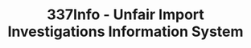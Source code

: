 ---
bigquery: https://console.cloud.google.com/bigquery?p=patents-public-data&d=usitc_investigations&page=dataset&project=sheets-management-319211
citation: US International Trade Commission 337Info Unfair Import Investigations Information
  System
contributors: US International Trade Comission
cost: None
description: US International Trade Commission 337Info Unfair Import Investigations
  Information System contains data on investigations done under Section 337. Section
  337 declares the infringement of certain statutory intellectual property rights
  and other forms of unfair competition in import trade to be unlawful practices.
  Most Section 337 investigations involve allegations of patent or registered trademark
  infringement.
documentation: FAQ and tutorial available on the site
last_edit: 04/09/2022, 12:10:05
location: https://pubapps2.usitc.gov/337external/
maintained_by: US International Trade Comission
schema_fields:
- finalIdOnViolationIssue
- publication_number
- ouiiAttorney
- internalRemand
- trademarkNumbers
- dateCreated
- investigationTermDate
- targetDate
- docketNo
- htsNumbers
- teoIdIssueDate
- actualStartDateEvidHear
- cafcAppeals
- patentNumbers
- id
- lastUpdated
- markmanHearing
- title
- issueDateOtherNonFinal
- actualEndDateEvidHear
- complainant
- scheduledStartDateEvidHear
- respondent
- gcAttorney
- teoReliefGranted
- dateComplaintFiled
- patentNumber
- investigationNo
- invUnfairAct
- copyrightNumbers
- scheduledEndDateEvidHear
- ouiiParticipation
- currentStatus
- endDateMarkmanHearing
- finalDetViolation
- teoIdDueDate
- teoProceedingInvolved
- aljAssigned
- dateOfPublicationFrNotice
- currentActiveALJ
- startDateMarkmanHearing
- finalDetNoViolation
- investigationType
- finalIdOnViolationDue
shortname: unfair_import_investigations
tags:
- import
- legal
- trade
timeframe: 2008-2021 (prior to 2008 downloadable as a JSON file)
title: 337Info - Unfair Import Investigations Information System
uuid: 2721f5ec-e599-4890-9265-9706719fc71e
---